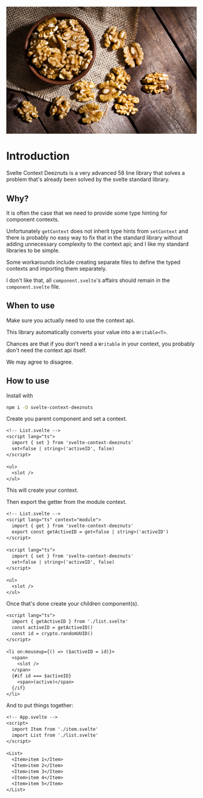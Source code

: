 
![deeznuts](./deeznuts.jpg "deeznuts")

# Introduction

Svelte Context Deeznuts is a very advanced 58 line library that solves a problem that's already been solved by the svelte standard library.

## Why?

It is often the case that we need to provide some type hinting for component contexts.

Unfortunately `getContext` does not inherit type hints from `setContext` and there is probably no easy way to fix that in the standard library without adding unnecessary complexity to the context api; and I like my standard libraries to be simple.

Some workarounds include creating separate files to define the typed contexts and importing them separately.

I don't like that, all `component.svelte`'s affairs should remain in the `component.svelte` file.

## When to use

Make sure you actually need to use the context api.

This library automatically converts your value into a `Writable<T>`.

Chances are that if you don't need a `Writable` in your context, you probably don't need the context api itself.

We may agree to disagree.

## How to use

Install with

```sh
npm i -D svelte-context-deeznuts
```

Create you parent component and set a context.

```svelte
<!-- List.svelte -->
<script lang="ts">
  import { set } from 'svelte-context-deeznuts'
  set<false | string>('activeID', false)
</script>

<ul>
  <slot />
</ul>
```

This will create your context.

Then export the getter from the module context.

```svelte
<!-- List.svelte -->
<script lang="ts" context="module">
  import { get } from 'svelte-context-deeznuts'
  export const getActiveID = get<false | string>('activeID')
</script>

<script lang="ts">
  import { set } from 'svelte-context-deeznuts'
  set<false | string>('activeID', false)
</script>

<ul>
  <slot />
</ul>
```

Once that's done create your children component(s).

```svelte
<script lang="ts">
  import { getActiveID } from './list.svelte'
  const activeID = getActiveID()
  const id = crypto.randomUUID()
</script>

<li on:mouseup={() => ($activeID = id)}>
  <span>
    <slot />
  </span>
  {#if id === $activeID}
    <span>(active)</span>
  {/if}
</li>
```

And to put things together:

```svelte
<!-- App.svelte -->
<script>
  import Item from './item.svelte'
  import List from './list.svelte'
</script>

<List>
  <Item>item 1</Item>
  <Item>item 2</Item>
  <Item>item 3</Item>
  <Item>item 4</Item>
  <Item>item 5</Item>
</List>
```
